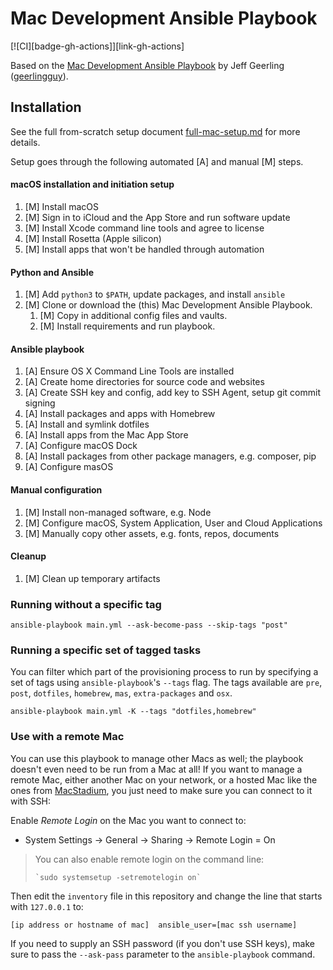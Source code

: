 # Mac Development Ansible Playbook

[![CI][badge-gh-actions]][link-gh-actions]

Based on the [Mac Development Ansible Playbook](https://github.com/geerlingguy/mac-dev-playbook) by Jeff Geerling ([geerlingguy](https://github.com/geerlingguy)).

## Installation

See the full from-scratch setup document [full-mac-setup.md](docs/mac-setup.md) for more details.

Setup goes through the following automated [A] and manual [M] steps.

#### macOS installation and initiation setup
1. [M] Install macOS
1. [M] Sign in to iCloud and the App Store and run software update
1. [M] Install Xcode command line tools and agree to license
1. [M] Install Rosetta (Apple silicon)
1. [M] Install apps that won't be handled through automation

#### Python and Ansible
1. [M] Add `python3` to `$PATH`, update packages, and install `ansible`
1. [M] Clone or download the (this) Mac Development Ansible Playbook. 
   1. [M] Copy in additional config files and vaults.
   1. [M] Install requirements and run playbook.

#### Ansible playbook
1. [A] Ensure OS X Command Line Tools are installed
1. [A] Create home directories for source code and websites
1. [A] Create SSH key and config, add key to SSH Agent, setup git commit signing
2. [A] Install packages and apps with Homebrew
3. [A] Install and symlink dotfiles
4. [A] Install apps from the Mac App Store
5. [A] Configure macOS Dock
6. [A] Install packages from other package managers, e.g. composer, pip
7. [A] Configure masOS

#### Manual configuration
1. [M] Install non-managed software, e.g. Node
1. [M] Configure macOS, System Application, User and Cloud Applications
1. [M] Manually copy other assets, e.g. fonts, repos, documents

#### Cleanup
1. [M] Clean up temporary artifacts


### Running without a specific tag

    ansible-playbook main.yml --ask-become-pass --skip-tags "post"

### Running a specific set of tagged tasks

You can filter which part of the provisioning process to run by specifying a set of tags using `ansible-playbook`'s `--tags` flag. The tags available are `pre`, `post`, `dotfiles`, `homebrew`, `mas`, `extra-packages` and `osx`.

    ansible-playbook main.yml -K --tags "dotfiles,homebrew"

### Use with a remote Mac

You can use this playbook to manage other Macs as well; the playbook doesn't even need to be run from a Mac at all! If you want to manage a remote Mac, either another Mac on your network, or a hosted Mac like the ones from [MacStadium](https://www.macstadium.com), you just need to make sure you can connect to it with SSH:

Enable _Remote Login_ on the Mac you want to connect to:
- System Settings -> General -> Sharing -> Remote Login = On

> You can also enable remote login on the command line:
>
>     `sudo systemsetup -setremotelogin on`

Then edit the `inventory` file in this repository and change the line that starts with `127.0.0.1` to:

```
[ip address or hostname of mac]  ansible_user=[mac ssh username]
```

If you need to supply an SSH password (if you don't use SSH keys), make sure to pass the `--ask-pass` parameter to the `ansible-playbook` command.
